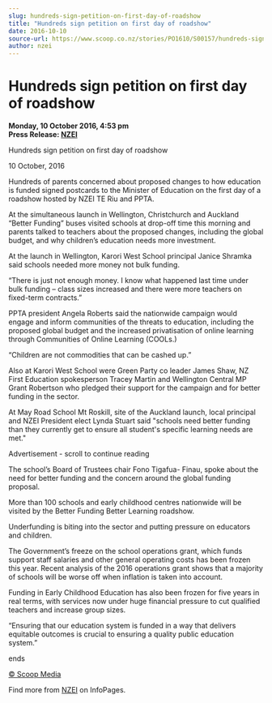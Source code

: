 ```yaml
---
slug: hundreds-sign-petition-on-first-day-of-roadshow
title: "Hundreds sign petition on first day of roadshow"
date: 2016-10-10
source-url: https://www.scoop.co.nz/stories/PO1610/S00157/hundreds-sign-petition-on-first-day-of-roadshow.htm
author: nzei
---
```

Hundreds sign petition on first day of roadshow
===============================================

**Monday, 10 October 2016, 4:53 pm**  
**Press Release: [NZEI](https://info.scoop.co.nz/NZEI)**

Hundreds sign petition on first day of roadshow

10 October, 2016

Hundreds of parents concerned about proposed changes to how education is funded signed postcards to the Minister of Education on the first day of a roadshow hosted by NZEI TE Riu and PPTA.

At the simultaneous launch in Wellington, Christchurch and Auckland “Better Funding” buses visited schools at drop-off time this morning and parents talked to teachers about the proposed changes, including the global budget, and why children’s education needs more investment.

At the launch in Wellington, Karori West School principal Janice Shramka said schools needed more money not bulk funding.

“There is just not enough money. I know what happened last time under bulk funding – class sizes increased and there were more teachers on fixed-term contracts.”

PPTA president Angela Roberts said the nationwide campaign would engage and inform communities of the threats to education, including the proposed global budget and the increased privatisation of online learning through Communities of Online Learning (COOLs.)

“Children are not commodities that can be cashed up.”

Also at Karori West School were Green Party co leader James Shaw, NZ First Education spokesperson Tracey Martin and Wellington Central MP Grant Robertson who pledged their support for the campaign and for better funding in the sector.

At May Road School Mt Roskill, site of the Auckland launch, local principal and NZEI President elect Lynda Stuart said \"schools need better funding than they currently get to ensure all student's specific learning needs are met."

Advertisement - scroll to continue reading





The school’s Board of Trustees chair Fono Tigafua- Finau, spoke about the need for better funding and the concern around the global funding proposal.

More than 100 schools and early childhood centres nationwide will be visited by the Better Funding Better Learning roadshow.

Underfunding is biting into the sector and putting pressure on educators and children.

The Government’s freeze on the school operations grant, which funds support staff salaries and other general operating costs has been frozen this year. Recent analysis of the 2016 operations grant shows that a majority of schools will be worse off when inflation is taken into account.

Funding in Early Childhood Education has also been frozen for five years in real terms, with services now under huge financial pressure to cut qualified teachers and increase group sizes.

“Ensuring that our education system is funded in a way that delivers equitable outcomes is crucial to ensuring a quality public education system.”

ends

[© Scoop Media](http://www.scoop.co.nz/about/terms.html)

Find more from [NZEI](https://info.scoop.co.nz/NZEI) on InfoPages.